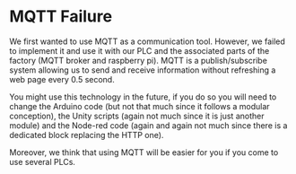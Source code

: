 # MQTT Failure
We first wanted to use MQTT as a communication tool. However, we failed to implement it and use it with our PLC and the associated parts of the factory (MQTT broker and raspberry pi). MQTT is a publish/subscribe system allowing us to send and receive information without refreshing a web page every 0.5 second.

You might use this technology in the future, if you do so you will need to change the Arduino code (but not that much since it follows a modular conception), the Unity scripts (again not much since it is just another module) and the Node-red code (again and again not much since there is a dedicated block replacing the HTTP one).

Moreover, we think that using MQTT will be easier for you if you come to use several PLCs.
